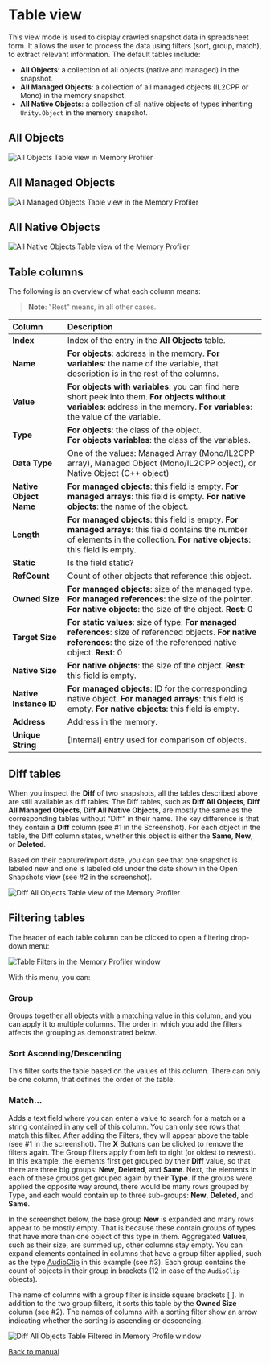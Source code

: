 # Table view

This view mode is used to display crawled snapshot data in spreadsheet form. It allows the user to process the data using filters (sort, group, match), to extract relevant information. The default tables include:

* __All Objects__: a collection of all objects (native and managed) in the snapshot.
* __All Managed Objects__: a collection of all managed objects (IL2CPP or Mono) in the memory snapshot.
* __All Native Objects__: a collection of all native objects of types inheriting `Unity.Object` in the memory snapshot.

## All Objects

![All Objects Table view in Memory Profiler](images/AllObjectsTable.png)

## All Managed Objects

![All Managed Objects Table view in the Memory Profiler](images/AllManagedObjectsTable.png)

## All Native Objects

![All Native Objects Table view of the Memory Profiler](images/AllNativeObjectsTable.png)

## Table columns

The following is an overview of what each column means:

> **Note**: "Rest" means, in all other cases.

|   **Column**   | **Description** |
| :---------- | :------------ |
| __Index__ | Index of the entry in the __All Objects__ table.  |
| __Name__ | **For objects**: address in the memory. **For variables**: the name of the variable, that description is in the rest of the columns. |
| __Value__ | **For objects with variables**: you can find here short peek into them. **For objects without variables**: address in the memory. **For variables**: the value of the variable. |
| __Type__ | **For objects**: the class of the object.<br/>**For objects variables**: the class of the variables. |
| __Data Type__ | One of the values: Managed Array (Mono/IL2CPP array), Managed Object (Mono/IL2CPP object), or Native Object (C++ object) |
| __Native Object Name__ | **For managed objects**: this field is empty. **For managed arrays**: this field is empty. **For native objects**: the name of the object. |
| __Length__ | **For managed objects**: this field is empty. **For managed arrays**: this field contains the number of elements in the collection. **For native objects**:  this field is empty. |
| __Static__ | Is the field static? |
| __RefCount__ | Count of other objects that reference this object. |
| __Owned Size__ | **For managed objects**: size of the managed type. **For managed references**: the size of the pointer. **For native objects**: the size of the object. **Rest**: 0 |
| __Target Size__ | **For static values**: size of type. **For managed references**: size of referenced objects. **For native references**: the size of the referenced native object. **Rest**: 0 |
| __Native Size__ | **For native objects**: the size of the object. **Rest**: this field is empty. |
| __Native Instance ID__ | **For managed objects**: ID for the corresponding native object. **For managed arrays**: this field is empty. **For native objects**:  this field is empty. |
| __Address__ | Address in the memory. |
| __Unique String__ | [Internal] entry used for comparison of objects. |

## Diff tables

When you inspect the __Diff__ of two snapshots, all the tables described above are still available as diff tables. The Diff tables, such as __Diff All Objects__, __Diff All Managed Objects__, __Diff All Native Objects__, are mostly the same as the corresponding tables without “Diff” in their name. The key difference is that they contain a __Diff__ column (see #1 in the Screenshot). For each object in the table, the Diff column states, whether this object is either the __Same__, __New__, or __Deleted__.

Based on their capture/import date, you can see that one snapshot is labeled new and one is labeled old under the date shown in the Open Snapshots view (see #2 in the screenshot).

![Diff All Objects Table view of the Memory Profiler](images/DiffAllObjectsTable.png)

## Filtering tables

The header of each table column can be clicked to open a filtering drop-down menu:

![Table Filters in the Memory Profiler window](images/TableFilters.png)



With this menu, you can:

### Group

Groups together all objects with a matching value in this column, and you can apply it to multiple columns. The order in which you add the filters affects the grouping as demonstrated below.

### Sort Ascending/Descending

This filter sorts the table based on the values of this column. There can only be one column, that defines the order of the table.

### Match…

Adds a text field where you can enter a value to search for a match or a string contained in any cell of this column. You can only see rows that match this filter.
After adding the Filters, they will appear above the table (see #1 in the screenshot). The __X__ Buttons can be clicked to remove the filters again. The Group filters apply from left to right (or oldest to newest). In this example, the elements first get grouped by their __Diff__ value, so that there are three big groups: __New__, __Deleted__, and __Same__. Next, the elements in each of these groups get grouped again by their __Type__.
If the groups were applied the opposite way around, there would be many rows grouped by Type, and each would contain up to three sub-groups: __New__, __Deleted__, and __Same__.

In the screenshot below, the base group __New__ is expanded and many rows appear to be mostly empty. That is because these contain groups of types that have more than one object of this type in them. Aggregated __Values__, such as their size, are summed up, other columns stay empty. You can expand elements contained in columns that have a group filter applied, such as the type [AudioClip](https://docs.unity3d.com/ScriptReference/AudioClip.html) in this example (see #3).
Each group contains the count of objects in their group in brackets (12 in case of the `AudioClip` objects).

The name of columns with a group filter is inside square brackets [ ]. In addition to the two group filters, it sorts this table by the __Owned Size__ column (see #2).
The names of columns with a sorting filter show an arrow indicating whether the sorting is ascending or descending.

![Diff All Objects Table Filtered in Memory Profile window](images/DiffAllObjectsTableFiltered.png)



[Back to manual](manual.md)
